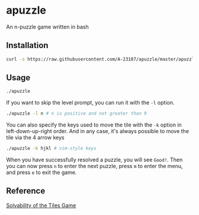 # apuzzle
An n-puzzle game written in bash
 
## Installation
```bash
curl -s https://raw.githubusercontent.com/A-23187/apuzzle/master/apuzzle -o apuzzle && chmod +x apuzzle
```
  
## Usage
```bash
./apuzzle
```

If you want to skip the level prompt, you can run it with the `-l` option.
```bash
./apuzzle -l n # n is positive and not greater than 9
```

You can also specify the keys used to move the tile with the `-k` option in left-down-up-right order. And in any case, it's always possible to move the tile via the 4 arrow keys
```bash
./apuzzle -k hjkl # vim-style keys
```

When you have successfully resolved a puzzle, you will see `Good!`. Then you can now press `n` to enter the next puzzle, press `m` to enter the menu, and press `e` to exit the game.

## Reference
[Solvability of the Tiles Game](https://www.cs.bham.ac.uk/~mdr/teaching/modules04/java2/TilesSolvability.html)

